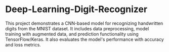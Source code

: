 # Deep-Learning-Digit-Recognizer
This project demonstrates a CNN-based model for recognizing handwritten digits from the MNIST dataset. It includes data preprocessing, model training with augmented data, and prediction functionality using TensorFlow/Keras. It also evaluates the model's performance with accuracy and loss metrics.
